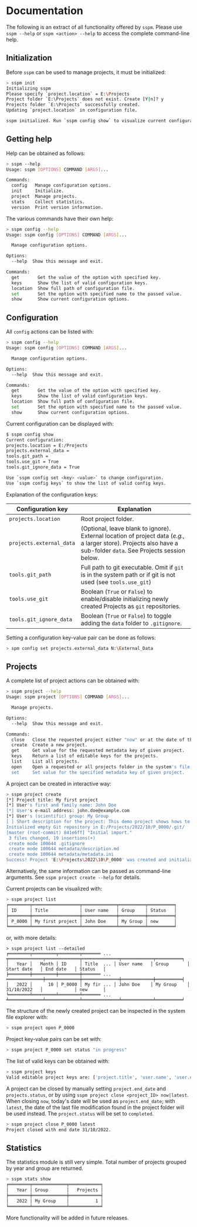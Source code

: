 # Documentation

The following is an extract of all functionality offered by `sspm`. Please use `sspm --help` or `sspm <action> --help` to access the complete command-line help. 

## Initialization

Before `sspm` can be used to manage projects, it must be initialized:

```bash
> sspm init
Initializing sspm
Please specify `project.location` = E:\Projects
Project folder `E:\Projects` does not exist. Create [Y|n]? y
Projects folder `E:\Projects` successfully created.
Updating `project.location` in configuration file.

sspm initialized. Run `sspm config show` to visualize current configuration.
```

## Getting help

Help can be obtained as follows:

```bash
> sspm --help
Usage: sspm [OPTIONS] COMMAND [ARGS]...

Commands:
  config   Manage configuration options.
  init     Initialize.
  project  Manage projects.
  stats    Collect statistics.
  version  Print version information.
```

The various commands have their own help:

```bash
> sspm config --help
Usage: sspm config [OPTIONS] COMMAND [ARGS]...

  Manage configuration options.

Options:
  --help  Show this message and exit.

Commands:
  get       Get the value of the option with specified key.
  keys      Show the list of valid configuration keys.
  location  Show full path of configuration file.
  set       Set the option with specified name to the passed value.
  show      Show current configuration options.
```

## Configuration

All `config` actions can be listed with:

```bash
> sspm config --help
Usage: sspm config [OPTIONS] COMMAND [ARGS]...

  Manage configuration options.

Options:
  --help  Show this message and exit.

Commands:
  get       Get the value of the option with specified key.
  keys      Show the list of valid configuration keys.
  location  Show full path of configuration file.
  set       Set the option with specified name to the passed value.
  show      Show current configuration options.
```

Current configuration can be displayed with:

```bash
$ sspm config show
Current configuration:
projects.location = E:/Projects
projects.external_data =
tools.git_path =
tools.use_git = True
tools.git_ignore_data = True

Use `sspm config set <key> <value>` to change configuration.
Use `sspm config keys` to show the list of valid config keys.
```

Explanation of the configuration keys:

| Configuration key        | Explanation                                                  |
| ------------------------ | ------------------------------------------------------------ |
| `projects.location`      | Root project folder.                                         |
| `projects.external_data` | (Optional, leave blank to ignore). External location of project data (*e.g.*, a larger store). Projects also have a sub-folder `data`. See Projects session below. |
| `tools.git_path`         | Full path to git executable. Omit if `git` is in the system path or if git is not used (see `tools.use_git`) |
| `tools.use_git`          | Boolean (`True` or `False`) to enable/disable initializing newly created Projects as `git` repositories. |
| `tools.git_ignore_data`  | Boolean (`True` or `False`) to toggle adding the `data` folder to `.gitignore`. |

Setting a configuration key-value pair can be done as follows:

```bash
> spm config set projects.external_data N:\External_Data
```

## Projects

A complete list of project actions can be obtained with:

```bash
> sspm project --help
Usage: sspm project [OPTIONS] COMMAND [ARGS]...

  Manage projects.

Options:
  --help  Show this message and exit.

Commands:
  close   Close the requested project either "now" or at the date of the "latest" modification.
  create  Create a new project.
  get     Get value for the requested metadata key of given project.
  keys    Return a list of editable keys for the projects.
  list    List all projects.
  open    Open a requested or all projects folder in the system's file explorer.
  set     Set value for the specified metadata key of given project.
```

A project can be created in interactive way:

```bash
> sspm project create
[*] Project title: My first project
[*] User's first and family name: John Doe
[*] User's e-mail address: john.doe@example.com
[*] User's (scientific) group: My Group
[ ] Short description for the project: This demo project shows hows to use `sspm`.
Initialized empty Git repository in E:/Projects/2022/10/P_0000/.git/
[master (root-commit) 841e6ff] "Initial import."
 3 files changed, 19 insertions(+)
 create mode 100644 .gitignore
 create mode 100644 metadata/description.md
 create mode 100644 metadata/metadata.ini
Success! Project 'E:\Projects\2022\10\P_0000' was created and initialized.
```

Alternatively, the same information can be passed as command-line arguments. See `sspm project create --help` for details.

Current projects can be visualized with:

```bash
> sspm project list
╒════════╤══════════════════╤═════════════╤══════════╤══════════╕
│ ID     │ Title            │ User name   │ Group    │ Status   │
╞════════╪══════════════════╪═════════════╪══════════╪══════════╡
│ P_0000 │ My first project │ John Doe    │ My Group │ new      │
╘════════╧══════════════════╧═════════════╧══════════╧══════════╛
```

or, with more details:

```
> sspm project list --detailed
╒════════╤═════════╤════════╤═══════ ... ╤═════════════╤═════════════╤══════════════╤════════════╤══════════╕
│   Year │   Month │ ID     │ Title  ... │ User name   │ Group       │ Start date   │ End date   │ Status   │
╞════════╪═════════╪════════╪═══════ ... ══════════════╪═════════════╪══════════════╪════════════╪══════════╡
│   2022 │      10 │ P_0000 │ My fir ... │ John Doe    │ My Group    │ 31/10/2022   │            │ new      │
╘════════╧═════════╧════════╧═══════ ... ╧═════════════╧═════════════╧══════════════╧════════════╧══════════╛
```

The structure of the newly created project can be inspected in the system file explorer with:

```bash
> sspm project open P_0000
```

Project key-value pairs can be set with:

```bash
> sspm project P_0000 set status "in progress"
```

The list of valid keys can be obtained with:

```bash
> sspm project keys
Valid editable project keys are: ['project.title', 'user.name', 'user.email', 'user.group', 'project.start_date', 'project.end_date', 'project.status']
```

A project can be closed by manually setting `project.end_date` and `projects.status`, or by using `sspm project close <project_ID> now|latest`. When closing `now`, today's date will be used as `project.end_date`; with `latest`, the date of the last file modification found in the project folder will be used instead. The `project.status` will be set to `completed`.

```bash
> sspm project close P_0000 latest
Project closed with end date 31/10/2022.
```

## Statistics

The statistics module is still very simple. Total number of projects grouped by year and group are returned.

```bash
> sspm stats show
╒════════╤═════════════╤════════════╕
│   Year │ Group       │   Projects │
╞════════╪═════════════╪════════════╡
│   2022 │ My Group    │          1 │
╘════════╧═════════════╧════════════╛
```

More functionality will be added in future releases.